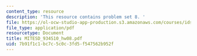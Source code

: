 ```yaml
---
content_type: resource
description: 'This resource contains problem set 8. '
file: https://ol-ocw-studio-app-production.s3.amazonaws.com/courses/ids-505j-engineering-economics-and-regulation-of-the-electric-power-sector-spring-2010/7b91f1c1bc7c5c0c3fd5f547562b952f_MITESD_934S10_hw08.pdf
file_type: application/pdf
resourcetype: Document
title: MITESD_934S10_hw08.pdf
uid: 7b91f1c1-bc7c-5c0c-3fd5-f547562b952f
---
```

